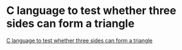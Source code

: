 # C language to test whether three sides can form a triangle
[C language to test whether three sides can form a triangle](https://aiwithcloud.com/2022/09/19/c_language_to_test_whether_three_sides_can_form_a_triangle/)